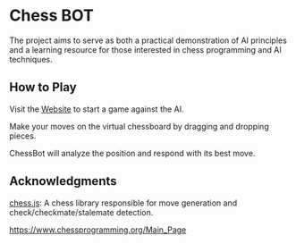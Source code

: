 # Chess BOT

The project aims to serve as both a practical demonstration of AI principles and a learning resource for those interested in chess programming and AI techniques.

## How to Play

Visit the [Website](https://chess-bot-mocha.vercel.app/) to start a game against the AI.

Make your moves on the virtual chessboard by dragging and dropping pieces.

ChessBot will analyze the position and respond with its best move.

## Acknowledgments

[chess.js](https://github.com/jhlywa/chess.js): A chess library responsible for move generation and check/checkmate/stalemate detection.

https://www.chessprogramming.org/Main_Page
